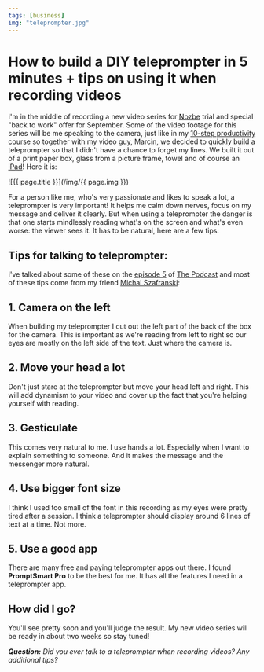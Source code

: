 ```yaml
---
tags: [business]
img: "teleprompter.jpg"
---
```


# How to build a DIY teleprompter in 5 minutes + tips on using it when recording videos

I'm in the middle of recording a new video series for [Nozbe][n] trial and special "back to work" offer for September. Some of the video footage for this series will be me speaking to the camera, just like in my [10-step productivity course][c] so together with my video guy, Marcin, we decided to quickly build a teleprompter so that I didn't have a chance to forget my lines. We built it out of a print paper box, glass from a picture frame, towel and of course an [iPad][i]! Here it is:

<!--More-->

![{{ page.title }}](/img/{{ page.img }})

For a person like me, who's very passionate and likes to speak a lot, a teleprompter is very important! It helps me calm down nerves, focus on my message and deliver it clearly. But when using a teleprompter the danger is that one starts mindlessly reading what's on the screen and what's even worse: the viewer sees it. It has to be natural, here are a few tips:



## Tips for talking to teleprompter:

I've talked about some of these on the [episode 5][5] of [The Podcast][t] and most of these tips come from my friend [Michal Szafranski][ms]:

## 1. Camera on the left

When building my teleprompter I cut out the left part of the back of the box for the camera. This is important as we're reading from left to right so our eyes are mostly on the left side of the text. Just where the camera is. 

## 2. Move your head a lot 

Don't just stare at the teleprompter but move your head left and right. This will add dynamism to your video and cover up the fact that you're helping yourself with reading. 

## 3. Gesticulate

This comes very natural to me. I use hands a lot. Especially when I want to explain something to someone. And it makes the message and the messenger more natural.

## 4. Use bigger font size

I think I used too small of the font in this recording as my eyes were pretty tired after a session. I think a teleprompter should display around 6 lines of text at a time. Not more.

## 5. Use a good app

There are many free and paying teleprompter apps out there. I found **PromptSmart Pro** to be the best for me. It has all the features I need in a teleprompter app. 

## How did I go?

You'll see pretty soon and you'll judge the result. My new video series will be ready in about two weeks so stay tuned!

***Question:*** *Did you ever talk to a teleprompter when recording videos? Any additional tips?*

[iMagazine]: http://iMagazine.pl
[Dropbox]: http://db.tt/kD7Liux
[Evernote]: /how-i-use-evernote
[It's all about Passion!]: /passion
[n]: https://michael.gratis/nozbe
[c]: https://nozbe.com/course
[i]: http://ipadonlybook.com/
[Productive! Magazine]: http://productivemag.com/
[Productive! Show]: /show
[Twitter]: http://twitter.com/MSliwinski
[t]: http://thepodcast.fm
[5]: /thepodcast-5/
[ms]: http://jakoszczedzacpieniadze.pl

